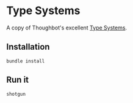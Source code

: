 # Type Systems

A copy of Thoughbot's excellent [Type Systems](http://refills.bourbon.io/type-systems/).

## Installation

`bundle install`

## Run it

`shotgun`
